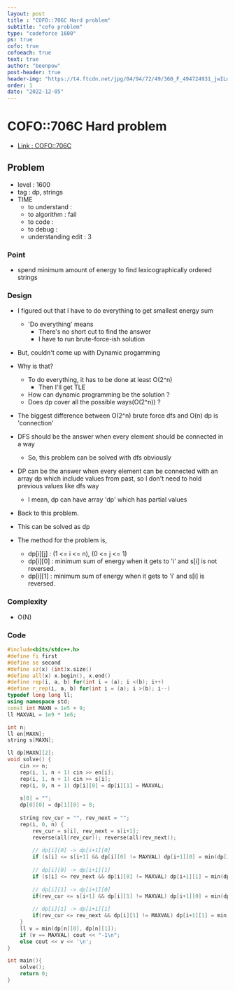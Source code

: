 ```yaml
---
layout: post
title : "COFO::706C Hard problem"
subtitle: "cofo problem"
type: "codeforce 1600"
ps: true
cofo: true
cofoeach: true
text: true
author: "beenpow"
post-header: true
header-img: "https://t4.ftcdn.net/jpg/04/94/72/49/360_F_494724931_jwILqWvqg8ryq4qQpvAJDuJsiJvzdIsz.jpg"
order: 1
date: "2022-12-05"
---
```

# COFO::706C Hard problem
- [Link : COFO::706C](https://codeforces.com/problemset/problem/706/C)


## Problem 

- level : 1600
- tag : dp, strings
- TIME
  - to understand    : 
  - to algorithm     : fail
  - to code          : 
  - to debug         : 
  - understanding edit : 3

### Point
- spend minimum amount of energy to find lexicographically ordered strings

### Design
- I figured out that I have to do everything to get smallest energy sum
  - 'Do everything' means 
    - There's no short cut to find the answer
    - I have to run brute-force-ish solution
- But, couldn't come up with Dynamic progamming
- Why is that?
  - To do everything, it has to be done at least O(2^n)
     - Then I'll get TLE
  - How can dynamic programming be the solution ?
  - Does dp cover all the possible ways(O(2^n)) ?
- The biggest difference between O(2^n) brute force dfs and O(n) dp is 'connection'
- DFS should be the answer when every element should be connected in a way
  - So, this problem can be solved with dfs obviously
- DP can be the answer when every element can be connected with an array dp which include values from past, so I don't need to hold previous values like dfs way
  - I mean, dp can have array 'dp' which has partial values

- Back to this problem.
- This can be solved as dp
- The method for the problem is,
  - dp[i][j] : (1 <= i <= n), (0 <= j <= 1)
  - dp[i][0] : minimum sum of energy when it gets to 'i' and s[i] is not reversed.
  - dp[i][1] : minimum sum of energy when it gets to 'i' and s[i] is reversed.

### Complexity
- O(N)

### Code

```cpp
#include<bits/stdc++.h>
#define fi first
#define se second
#define sz(x) (int)x.size()
#define all(x) x.begin(), x.end()
#define rep(i, a, b) for(int i = (a); i <(b); i++)
#define r_rep(i, a, b) for(int i = (a); i >(b); i--)
typedef long long ll;
using namespace std;
const int MAXN = 1e5 + 9;
ll MAXVAL = 1e9 * 1e6;

int n;
ll en[MAXN];
string s[MAXN];

ll dp[MAXN][2];
void solve() {
    cin >> n;
    rep(i, 1, n + 1) cin >> en[i];
    rep(i, 1, n + 1) cin >> s[i];
    rep(i, 0, n + 1) dp[i][0] = dp[i][1] = MAXVAL;
    
    s[0] = "";
    dp[0][0] = dp[1][0] = 0;
    
    string rev_cur = "", rev_next = "";
    rep(i, 0, n) {
        rev_cur = s[i], rev_next = s[i+1];
        reverse(all(rev_cur)); reverse(all(rev_next));
        
        // dp[i][0] -> dp[i+1][0]
        if (s[i] <= s[i+1] && dp[i][0] != MAXVAL) dp[i+1][0] = min(dp[i+1][0], dp[i][0]);
        
        // dp[i][0] -> dp[i+1][1]
        if (s[i] <= rev_next && dp[i][0] != MAXVAL) dp[i+1][1] = min(dp[i+1][1], dp[i][0] + en[i+1]);
        
        // dp[i][1] -> dp[i+1][0]
        if(rev_cur <= s[i+1] && dp[i][1] != MAXVAL) dp[i+1][0] = min(dp[i+1][0], dp[i][1]);
        
        // dp[i][1] -> dp[i+1][1]
        if(rev_cur <= rev_next && dp[i][1] != MAXVAL) dp[i+1][1] = min(dp[i+1][1], dp[i][1] + en[i+1]);
    }
    ll v = min(dp[n][0], dp[n][1]);
    if (v == MAXVAL) cout << "-1\n";
    else cout << v << '\n';
}

int main(){
    solve();
    return 0;
}
```
